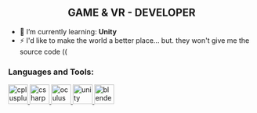 <h2 align="center">GAME & VR - DEVELOPER</h2>

- 🌱 I’m currently learning: **Unity**
- ⚡ I'd like to make the world a better place... but. they won't give me the source code ((

<p align="left">
</p>

<h3 align="left">Languages and Tools:</h3>
<p align="left"> <a href="https://www.w3schools.com/cpp/" target="_blank" rel="noreferrer"> <img src="https://i.ibb.co/nL7qKTh/IMG-5798.png" alt="cplusplus" width="40" height="40"/> </a> <a href="https://www.w3schools.com/cs/" target="_blank" rel="noreferrer"> <img src="https://i.ibb.co/6tDw7tY/IMG-5799.png" alt="csharp" width="40" height="40"/> </a>  <a href="https://developer.oculus.com/" target="_blank" rel="noreferrer"> <img src="https://i.ibb.co/HYxFfdN/IMG-5801.png" alt="oculus" width="40" height="40"/> </a> <a href="https://unity.com/" target="_blank" rel="noreferrer"> <img src="https://i.ibb.co/phcm0Y6/IMG-5800.png" alt="unity" width="40" height="40"/> </a> <a href="https://www.blender.org/" target="_blank" rel="noreferrer"> <img src="https://i.ibb.co/5Fwhm5w/IMG-5805.png" alt="blender" width="40" height="40"/> </a> </p>
